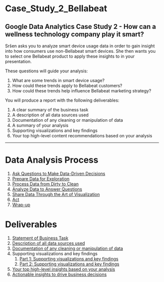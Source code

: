 # Case_Study_2_Bellabeat
## Google Data Analytics Case Study 2 - How can a wellness technology company play it smart?

Sršen asks you to analyze smart device usage data in order to gain insight into how consumers use non-Bellabeat smart devices. She then wants you to select one Bellabeat product to apply these insights to in your presentation. 

These questions will guide your analysis:
1. What are some trends in smart device usage?
2. How could these trends apply to Bellabeat customers?
3. How could these trends help influence Bellabeat marketing strategy?

You will produce a report with the following deliverables:
1. A clear summary of the business task
2. A description of all data sources used
3. Documentation of any cleaning or manipulation of data
4. A summary of your analysis
5. Supporting visualizations and key findings
6. Your top high-level content recommendations based on your analysis

***

# Data Analysis Process
1. [Ask Questions to Make Data-Driven Decisions](https://github.com/bsharphd/Case_Study_2_Bellabeat/wiki/1.-Ask)
2. [Prepare Data for Exploration](https://github.com/bsharphd/Case_Study_2_Bellabeat/wiki/2.-Prepare)
3. [Process Data from Dirty to Clean](https://github.com/bsharphd/Case_Study_2_Bellabeat/wiki/3.-Process)
4. [Analyze Data to Answer Questions](https://github.com/bsharphd/Case_Study_2_Bellabeat/wiki/4.-Analyze)
5. [Share Data Through the Art of Visualization](https://github.com/bsharphd/Case_Study_2_Bellabeat/wiki/5.-Share)
6. [Act](https://github.com/bsharphd/Case_Study_2_Bellabeat/wiki/6.-Act)
7. [Wrap-up](https://github.com/bsharphd/Case_Study_2_Bellabeat/wiki/7.-Wrap-up)

# Deliverables
1. [Statement of Business Task](https://github.com/bsharphd/Case_Study_2_Bellabeat/wiki/1.1-Deliverable)
2. [Description of all data sources used](https://github.com/bsharphd/Case_Study_2_Bellabeat/wiki/2.1-Deliverable)
3. [Documentation of any cleaning or manipulation of data](https://github.com/bsharphd/Case_Study_2_Bellabeat/wiki/3.1-Deliverable)
4. Supporting visualizations and key findings
     1. [Part 1: Supporting visualizations and key findings](https://github.com/bsharphd/Case_Study_2_Bellabeat/wiki/4.1-Deliverable)
     2. [Part 2: Supporting visualizations and key findings](https://github.com/bsharphd/Case_Study_2_Bellabeat/wiki/4.2-Deliverable)
5. [Your top high-level insights based on your analysis](https://github.com/bsharphd/Case_Study_2_Bellabeat/wiki/5.1-Deliverable)
6. [Actionable insights to drive business decisions](https://github.com/bsharphd/Case_Study_2_Bellabeat/wiki/6.1-Deliverable)
